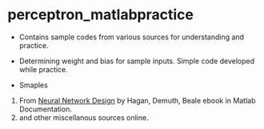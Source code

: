 # perceptron_matlabpractice
* Contains sample codes from various sources for understanding and practice.
* Determining weight and bias for sample inputs. Simple code developed while practice.

* Smaples
1. From [Neural Network Design](http://hagan.okstate.edu/nnd.html) by Hagan, Demuth, Beale ebook in Matlab Documentation.
2. and other miscellanous sources online.
